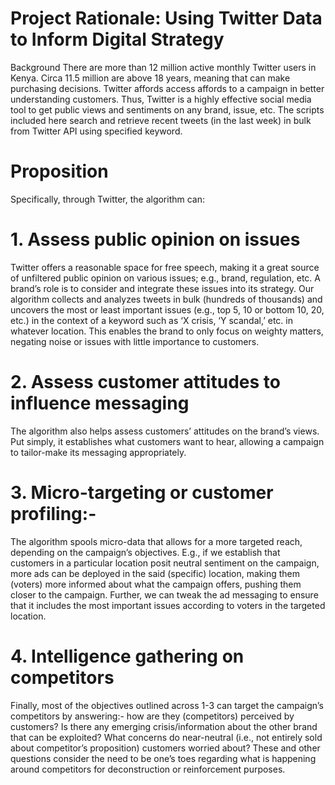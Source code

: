 
# Project Rationale: Using Twitter Data to Inform Digital Strategy
Background
There are more than 12 million active monthly Twitter users in Kenya. Circa 11.5 million are above 18 years, meaning that can make purchasing decisions. Twitter affords access affords to a campaign in better understanding customers. Thus, Twitter is a highly effective social media tool to get public views and sentiments on any brand, issue, etc. The scripts included here search and retrieve recent tweets (in the last week) in bulk from Twitter API using specified keyword.

# Proposition
Specifically, through Twitter, the algorithm can:  
# 1. Assess public opinion on issues
Twitter offers a reasonable space for free speech, making it a great source of unfiltered public opinion on various issues; e.g., brand, regulation, etc. A brand’s role is to consider and integrate these issues into its strategy. Our algorithm collects and analyzes tweets in bulk (hundreds of thousands) and uncovers the most or least important issues (e.g., top 5, 10 or bottom 10, 20, etc.) in the context of a keyword such as ‘X crisis, ‘Y scandal,’ etc. in whatever location. This enables the brand to only focus on weighty matters, negating noise or issues with little importance to customers. 

# 2. Assess customer attitudes to influence messaging
The algorithm also helps assess customers’ attitudes on the brand’s views. Put simply, it establishes what customers want to hear, allowing a campaign to tailor-make its messaging appropriately. 

# 3. Micro-targeting or customer profiling:-
The algorithm spools micro-data that allows for a more targeted reach, depending on the campaign’s objectives. E.g., if we establish that customers in a particular location posit neutral sentiment on the campaign, more ads can be deployed in the said (specific) location, making them (voters) more informed about what the campaign offers, pushing them closer to the campaign. Further, we can tweak the ad messaging to ensure that it includes the most important issues according to voters in the targeted location. 

# 4. Intelligence gathering on competitors
Finally, most of the objectives outlined across 1-3 can target the campaign’s competitors by answering:- how are they (competitors) perceived by customers? Is there any emerging crisis/information about the other brand that can be exploited? What concerns do near-neutral (i.e., not entirely sold about competitor’s proposition) customers worried about? These and other questions consider the need to be one’s toes regarding what is happening around competitors for deconstruction or reinforcement purposes. 
